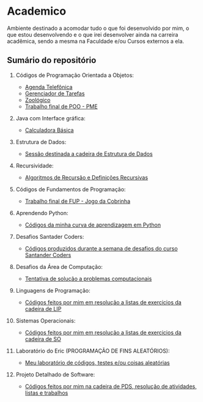 # Academico

Ambiente destinado a acomodar tudo o que foi desenvolvido por mim, o que estou desenvolvendo e o que irei desenvolver ainda na carreira acadêmica, sendo a mesma na Faculdade e/ou Cursos externos a ela.


## Sumário do repositório

1. Códigos de Programação Orientada a Objetos:
   * [Agenda Telefônica](https://github.com/ericrodriguesfer/Academico/tree/master/agenda_telefonica)
   * [Gerenciador de Tarefas](https://github.com/ericrodriguesfer/Academico/tree/master/gerenciador_tarefas)
   * [Zoológico](https://github.com/ericrodriguesfer/Academico/tree/master/zoologico)
   * [Trabalho final de POO - PME](https://github.com/ericrodriguesfer/Academico/tree/master/trabalho_final_POO)

2. Java com Interface gráfica:
   * [Calculadora Básica](https://github.com/ericrodriguesfer/Academico/tree/master/calculadora_basica)

3. Estrutura de Dados:
   * [Sessão destinada a cadeira de Estrutura de Dados](https://github.com/ericrodriguesfer/Academico/tree/master/estrutura_de_dados)
  
4. Recursividade:
   * [Algoritmos de Recursão e Definições Recursivas](https://github.com/ericrodriguesfer/Academico/tree/master/recursao)

5. Códigos de Fundamentos de Programação:
   * [Trabalho final de FUP - Jogo da Cobrinha](https://github.com/ericrodriguesfer/Academico/tree/master/trabalho_fup)

6. Aprendendo Python:
   * [Códigos da minha curva de aprendizagem em Python](https://github.com/ericrodriguesfer/Academico/tree/master/aprendendo_python)

7. Desafios Santader Coders:
   * [Códigos produzidos durante a semana de desafios do curso Santander Coders](https://github.com/ericrodriguesfer/Academico/tree/master/desafios-santander-coders)

8. Desafios da Área de Computação:
   * [Tentativa de solução a problemas computacionais](https://github.com/ericrodriguesfer/Academico/tree/master/computacao)

9. Linguagens de Programação:
   * [Códigos feitos por mim em resolução a listas de exercicios da cadeira de LIP](https://github.com/ericrodriguesfer/Academico/tree/master/LIP)

10. Sistemas Operacionais:
    * [Códigos feitos por mim em resolução a listas de exercicios da cadeira de SO](https://github.com/ericrodriguesfer/Academico/tree/master/SO)

11. Laboratório do Eric (PROGRAMAÇÃO DE FINS ALEATÓRIOS):
    * [Meu laboratório de códigos, testes e/ou coisas aleatórias](https://github.com/ericrodriguesfer/Academico/tree/master/laboratorio-do-eric)

11. Projeto Detalhado de Software:
    * [Códigos feitos por mim na cadeira de PDS, resolução de atividades, listas e trabalhos](https://github.com/ericrodriguesfer/Academico/tree/master/PDS)

